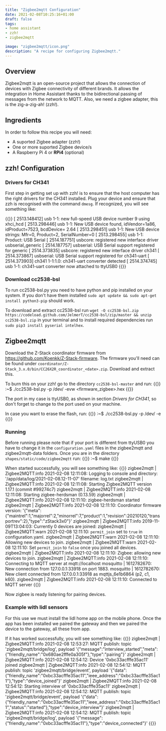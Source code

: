 ```yaml
---
title: "Zigbee2mqtt Configuration"
date: 2021-02-08T10:25:16+01:00
draft: false
tags: 
- home assistant
- zzh! 
- zigbee2mqtt  

image: "zigbee2mqtt/icon.png"
description: "A recipe for configuring Zigbee2mqtt."
---
```


## Overview
Zigbee2mqtt is an open-source project that allows the connection of devices with Zigbee connectivity of different brands. It allows the integration in Home Assistant thanks to the bidirectional passing of messages from the network to MQTT. Also, we need a zigbee adapter, this is the zig-a-zig-ah! (zzh!).

## Ingredients

In order to follow this recipe you will need:

- A suported Zigbee adapter (zzh!)
- One or more suported Zigbee device/s
- A Raspberry Pi 4 or **RPi4** (optional)

## zzh! Configuration

### Drivers for CH341
First step in getting set up with zzh! is to ensure that the host computer has the right drivers for the CH341 installed. Plug your device and ensure that zzh is recognised with the command `dmesg`. If recognized, you will see something like:

{{<shell>}}
[ 2513.148412] usb 1-1: new full-speed USB device number 9 using xhci_hcd
[ 2513.298446] usb 1-1: New USB device found, idVendor=1a86, idProduct=7523, bcdDevice= 2.64
[ 2513.298451] usb 1-1: New USB device strings: Mfr=0, Product=2, SerialNumber=0
[ 2513.298455] usb 1-1: Product: USB Serial
[ 2514.187751] usbcore: registered new interface driver usbserial_generic
[ 2514.187757] usbserial: USB Serial support registered for generic
[ 2514.373835] usbcore: registered new interface driver ch341
[ 2514.373867] usbserial: USB Serial support registered for ch341-uart
[ 2514.373903] ch341 1-1:1.0: ch341-uart converter detected
[ 2514.374745] usb 1-1: ch341-uart converter now attached to ttyUSB0
{{</shell>}}

### Download cc2538-bsl
To run cc2538-bsl.py you need to have python and pip installed on your system. If you don't have them installed `sudo apt update && sudo apt-get install python3-pip` should work. 

To download and extract cc2538-bsl run `wget -O cc2538-bsl.zip https://codeload.github.com/JelmerT/cc2538-bsl/zip/master && unzip cc2538-bsl.zip` in your terminal and to install required dependencies run `sudo pip3 install pyserial intelhex`.

## Zigbee2mqtt
Download the Z-Stack coordinator firmware from https://github.com/Koenkk/Z-Stack-firmware. The firmware you'll need can be found under `coordinator/Z-Stack_3.x.0/bin/CC26X2R_coordinator_<date>.zip`. Download and extract this. 

To burn this on your zzh! go to the directory `cc2538-bsl-master` and run:
{{<shell>}}
:~$ ./cc2538-bsl.py -p /dev/<port> -evw <firmware_zigbee>.hex
{{</shell>}}

The port in my case is ttyUSB0, as shown in section *Drivers for CH341*, so don't forget to change to the port used on your machine.

In case you want to erase the flash, run:
{{<shell>}}
:~$ ./cc2538-bsl.py -p /dev/<port> -e
{{</shell>}}

### Running 
Before running please note that if your port is different from ttyUSB0 you have to change it in the `configuration.yaml` files in the zigbee2mqtt and zigbee2mqtt-data folders.
Once you are in the directory `shapes/static/code/zigbee2mqtt` run: 
{{<shell>}}
:~$ make
{{</shell>}}

When started successfully, you will see something like:
{{<shell>}}
zigbee2mqtt    | Zigbee2MQTT:info  2021-02-08 12:11:08: Logging to console and directory: '/app/data/log/2021-02-08.12-11-07' filename: log.txt
zigbee2mqtt    | Zigbee2MQTT:info  2021-02-08 12:11:08: Starting Zigbee2MQTT version 1.17.1 (commit #99274c7)
zigbee2mqtt    | Zigbee2MQTT:info  2021-02-08 12:11:08: Starting zigbee-herdsman (0.13.59)
zigbee2mqtt    | Zigbee2MQTT:info  2021-02-08 12:11:10: zigbee-herdsman started
zigbee2mqtt    | Zigbee2MQTT:info  2021-02-08 12:11:10: Coordinator firmware version: '{"meta":{"maintrel":1,"majorrel":2,"minorrel":7,"product":1,"revision":20210120,"transportrev":2},"type":"zStack3x0"}'
zigbee2mqtt    | Zigbee2MQTT:info  2019-11-09T13:04:03: Currently 0 devices are joined:
zigbee2mqtt    | Zigbee2MQTT:warn  2021-02-08 12:11:10: `permit_join` set to  `true` in configuration.yaml.
zigbee2mqtt    | Zigbee2MQTT:warn  2021-02-08 12:11:10: Allowing new devices to join.
zigbee2mqtt    | Zigbee2MQTT:warn  2021-02-08 12:11:10: Set `permit_join` to `false` once you joined all devices.
zigbee2mqtt    | Zigbee2MQTT:info  2021-02-08 12:11:10: Zigbee: allowing new devices to join.
zigbee2mqtt    | Zigbee2MQTT:info  2021-02-08 12:11:10: Connecting to MQTT server at mqtt://localhost
mosquitto      | 1612782670: New connection from 127.0.0.1:33918 on port 1883.
mosquitto      | 1612782670: New client connected from 127.0.0.1:33918 as mqttjs_6e1b6864 (p2, c1, k60).
zigbee2mqtt    | Zigbee2MQTT:info  2021-02-08 12:11:10: Connected to MQTT server
{{</shell>}}

Now zigbee is ready listening for pairing devices.

### Example with lidl sensors
For this use we must install the lidl home app on the mobile phone. Once the app has been installed  we paired the gateway and then we paired the device to the gateway, all these from app. 

If it has worked successfully, you will see something like:
{{<shell>}}
zigbee2mqtt    | Zigbee2MQTT:info  2021-02-08 12:53:27: MQTT publish: topic 'zigbee2mqtt/bridge/log', payload '{"message":"interview_started","meta":{"friendly_name":"0x680ae2fffe0a305f"},"type":"pairing"}'
zigbee2mqtt    | Zigbee2MQTT:info  2021-02-08 12:54:12: Device '0xbc33acfffe35ac11' joined
zigbee2mqtt    | Zigbee2MQTT:info  2021-02-08 12:54:12: MQTT publish: topic 'zigbee2mqtt/bridge/event', payload '{"data":{"friendly_name":"0xbc33acfffe35ac11","ieee_address":"0xbc33acfffe35ac11"},"type":"device_joined"}'
zigbee2mqtt    | Zigbee2MQTT:info  2021-02-08 12:54:12: Starting interview of '0xbc33acfffe35ac11'
zigbee2mqtt    | Zigbee2MQTT:info  2021-02-08 12:54:12: MQTT publish: topic 'zigbee2mqtt/bridge/event', payload '{"data":{"friendly_name":"0xbc33acfffe35ac11","ieee_address":"0xbc33acfffe35ac11","status":"started"},"type":"device_interview"}'
zigbee2mqtt    | Zigbee2MQTT:info  2021-02-08 12:54:12: MQTT publish: topic 'zigbee2mqtt/bridge/log', payload '{"message":{"friendly_name":"0xbc33acfffe35ac11"},"type":"device_connected"}'
{{</shell>}}